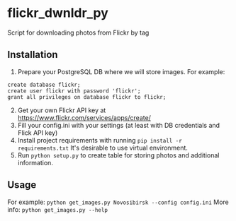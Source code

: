 # flickr_dwnldr_py
Script for downloading photos from Flickr by tag

## Installation
1. Prepare your PostgreSQL DB where we will store images. For example:
```
create database flickr;
create user flickr with password 'flickr';
grant all privileges on database flickr to flickr;
```
2. Get your own Flickr API key at https://www.flickr.com/services/apps/create/
3. Fill your config.ini with your settings (at least with DB credentials and Flick API key)
4. Install project requirements with running `pip install -r requirements.txt` It's desirable to use virtual environment.
5. Run `python setup.py` to create table for storing photos and additional information.

## Usage
For example: `python get_images.py Novosibirsk --config config.ini` 
More info: `python get_images.py --help`
